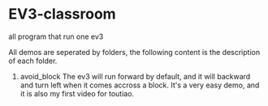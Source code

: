 # EV3-classroom
all program that run one ev3


All demos are seperated by folders, the following content is the description of each folder.

1. avoid_block
The ev3 will run forward by default, and it will backward and turn left when it comes accross a block. It's a very easy demo, and it is also my first video for toutiao.
